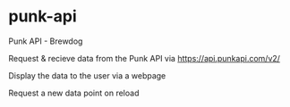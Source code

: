 # punk-api
Punk API - Brewdog

Request & recieve data from the Punk API via https://api.punkapi.com/v2/

Display the data to the user via a webpage

Request a new data point on reload
